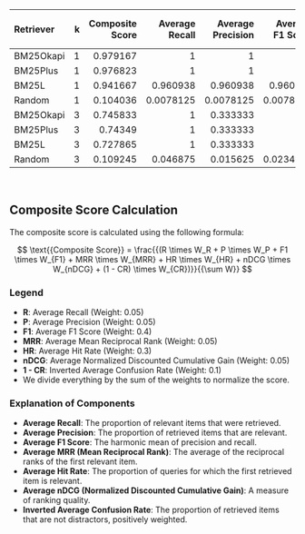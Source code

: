 | Retriever   |   k |   Composite Score |   Average Recall |   Average Precision |   Average F1 Score |   Average MRR |   Average Hit Rate |   Average nDCG |   Average Confusion Rate |
|:------------|----:|------------------:|-----------------:|--------------------:|-------------------:|--------------:|-------------------:|---------------:|-------------------------:|
| BM25Okapi   |   1 |          0.979167 |        1         |           1         |          1         |     1         |          1         |      1         |                0.208333  |
| BM25Plus    |   1 |          0.976823 |        1         |           1         |          1         |     1         |          1         |      1         |                0.231771  |
| BM25L       |   1 |          0.941667 |        0.960938  |           0.960938  |          0.960938  |     0.980469  |          0.960938  |      0.980469  |                0.251302  |
| Random      |   1 |          0.104036 |        0.0078125 |           0.0078125 |          0.0078125 |     0.0247396 |          0.0078125 |      0.0247396 |                0.046875  |
| BM25Okapi   |   3 |          0.745833 |        1         |           0.333333  |          0.5       |     1         |          1         |      1         |                0.208333  |
| BM25Plus    |   3 |          0.74349  |        1         |           0.333333  |          0.5       |     1         |          1         |      1         |                0.231771  |
| BM25L       |   3 |          0.727865 |        1         |           0.333333  |          0.5       |     0.980469  |          0.960938  |      0.980469  |                0.251302  |
| Random      |   3 |          0.109245 |        0.046875  |           0.015625  |          0.0234375 |     0.0221354 |          0         |      0.0221354 |                0.0546875 |
<br>

## Composite Score Calculation

The composite score is calculated using the following formula:

$$ \text{{Composite Score}} = \frac{{(R \times W_R + P \times W_P + F1 \times W_{F1} + MRR \times W_{MRR} + HR \times W_{HR} + nDCG \times W_{nDCG} + (1 - CR) \times W_{CR})}}{{\sum W}} $$

### Legend

- **R**: Average Recall (Weight: 0.05)
- **P**: Average Precision (Weight: 0.05)
- **F1**: Average F1 Score (Weight: 0.4)
- **MRR**: Average Mean Reciprocal Rank (Weight: 0.05)
- **HR**: Average Hit Rate (Weight: 0.3)
- **nDCG**: Average Normalized Discounted Cumulative Gain (Weight: 0.05)
- **1 - CR**: Inverted Average Confusion Rate (Weight: 0.1)
- We divide everything by the sum of the weights to normalize the score.

### Explanation of Components

- **Average Recall**:
  The proportion of relevant items that were retrieved.
- **Average Precision**:
  The proportion of retrieved items that are relevant.
- **Average F1 Score**:
  The harmonic mean of precision and recall.
- **Average MRR (Mean Reciprocal Rank)**:
  The average of the reciprocal ranks of the first relevant item.
- **Average Hit Rate**:
  The proportion of queries for which the first retrieved
  item is relevant.
- **Average nDCG (Normalized Discounted Cumulative Gain)**:
  A measure of ranking quality.
- **Inverted Average Confusion Rate**:
  The proportion of retrieved items that are not distractors,
  positively weighted.
